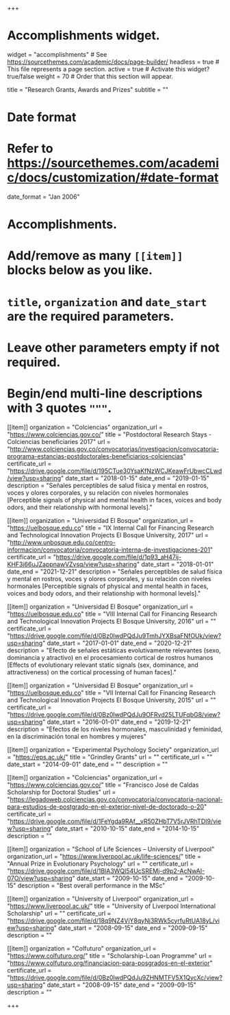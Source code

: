 +++
# Accomplishments widget.
widget = "accomplishments"  # See https://sourcethemes.com/academic/docs/page-builder/
headless = true  # This file represents a page section.
active = true  # Activate this widget? true/false
weight = 70  # Order that this section will appear.

title = "Research Grants, Awards and Prizes"
subtitle = ""

# Date format
#   Refer to https://sourcethemes.com/academic/docs/customization/#date-format
date_format = "Jan 2006"

# Accomplishments.
#   Add/remove as many `[[item]]` blocks below as you like.
#   `title`, `organization` and `date_start` are the required parameters.
#   Leave other parameters empty if not required.
#   Begin/end multi-line descriptions with 3 quotes `"""`.

[[item]]
  organization = "Colciencias"
  organization_url = "https://www.colciencias.gov.co/"
  title = "Postdoctoral Research Stays - Colciencias beneficiaries 2017"
  url = "http://www.colciencias.gov.co/convocatorias/investigacion/convocatoria-programa-estancias-postdoctorales-beneficiarios-colciencias"
  certificate_url = "https://drive.google.com/file/d/195CTue30YsaKfNzWCJKeawFrUbwcCLwd/view?usp=sharing"
  date_start = "2018-01-15"
  date_end = "2019-01-15"
  description = "Señales perceptibles de salud física y mental en rostros, voces y olores corporales, y su relación con niveles hormonales [Perceptible signals of physical and mental health in faces, voices and body odors, and their relationship with hormonal levels]."

[[item]]
  organization = "Universidad El Bosque"
  organization_url = "https://uelbosque.edu.co"
  title = "IX Internal Call for Financing Research and Technological Innovation Projects El Bosque University, 2017"
  url = "http://www.unbosque.edu.co/centro-informacion/convocatoria/convocatoria-interna-de-investigaciones-201"
  certificate_url = "https://drive.google.com/file/d/1p93_aH47ij-KHF3i66uJZappnawVZvsq/view?usp=sharing"
  date_start = "2018-01-01"
  date_end = "2021-12-21"
  description = "Señales perceptibles de salud física y mental en rostros, voces y olores corporales, y su relación con niveles hormonales [Perceptible signals of physical and mental health in faces, voices and body odors, and their relationship with hormonal levels]."
  
[[item]]
  organization = "Universidad El Bosque"
  organization_url = "https://uelbosque.edu.co"
  title = "VIII Internal Call for Financing Research and Technological Innovation Projects El Bosque University, 2016"
  url = ""
  certificate_url = "https://drive.google.com/file/d/0Bz0lwdPQdJu9TmhJYXBsaFNfOUk/view?usp=sharing"
  date_start = "2017-01-01"
  date_end = "2020-12-21"
  description = "Efecto de señales estáticas evolutivamente relevantes (sexo, dominancia y atractivo) en el procesamiento cortical de rostros humanos [Effects of evolutionary relevant static signals (sex, dominance, and attractiveness) on the cortical processing of human faces]."

[[item]]
  organization = "Universidad El Bosque"
  organization_url = "https://uelbosque.edu.co"
  title = "VII Internal Call for Financing Research and Technological Innovation Projects El Bosque University, 2015"
  url = ""
  certificate_url = "https://drive.google.com/file/d/0Bz0lwdPQdJu9OFRvd25LTUFqbG8/view?usp=sharing"
  date_start = "2016-01-01"
  date_end = "2019-12-21"
  description = "Efectos de los niveles hormonales, masculinidad y feminidad, en la discriminación tonal en hombres y mujeres"

[[item]]
  organization = "Experimental Psychology Society"
  organization_url = "https://eps.ac.uk/"
  title = "Grindley Grants"
  url = ""
  certificate_url = ""
  date_start = "2014-09-01"
  date_end = ""
  description = ""

[[item]]
  organization = "Colciencias"
  organization_url = "https://www.colciencias.gov.co/"
  title = "Francisco José de Caldas Scholarship for Doctoral Studies"
  url = "https://legadoweb.colciencias.gov.co/convocatoria/convocatoria-nacional-para-estudios-de-postgrado-en-el-exterior-nivel-de-doctorado-o-20"
  certificate_url = "https://drive.google.com/file/d/1FeYgda9RAf__vR50ZHbT7V5rJVRhTDI9/view?usp=sharing"
  date_start = "2010-10-15"
  date_end = "2014-10-15"
  description = ""
  
[[item]]
  organization = "School of Life Sciences – University of Liverpool"
  organization_url = "https://www.liverpool.ac.uk/life-sciences/"
  title = "Annual Prize in Evolutionary Psychology"
  url = ""
  certificate_url = "https://drive.google.com/file/d/1BlA3WQI54UcSREMj-d9p2-AcNwAI-07O/view?usp=sharing"
  date_start = "2009-10-15"
  date_end = "2009-10-15"
  description = "Best overall performance in the MSc"  

[[item]]
  organization = "University of Liverpool"
  organization_url = "https://www.liverpool.ac.uk/"
  title = "University of Liverpool International Scholarship"
  url = ""
  certificate_url = "https://drive.google.com/file/d/18q9NZ4VjY8qyNj3RWk5cyrfuRtUA18yL/view?usp=sharing"
  date_start = "2008-09-15"
  date_end = "2009-09-15"
  description = ""  
  
[[item]]
  organization = "Colfuturo"
  organization_url = "https://www.colfuturo.org/"
  title = "Scholarship-Loan Programme"
  url = "https://www.colfuturo.org/financiacion-para-posgrados-en-el-exterior"
  certificate_url = "https://drive.google.com/file/d/0Bz0lwdPQdJu9ZHNMTFV5X1QycXc/view?usp=sharing"
  date_start = "2008-09-15"
  date_end = "2009-09-15"
  description = "" 

+++
